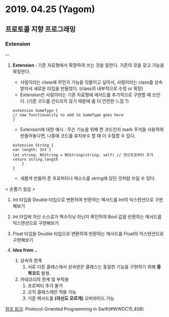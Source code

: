 # 2019. 04.25 (Yagom)

## 프로토콜 지향 프로그래밍

### Extension

--

1. <b>Extension</b>
	: 기존 자료형에서 확장하여 쓰는 것을 말한다. 기존의 것을 갖고 기능을 확장한다. 
	- 사람이라는 class에 무언가 기능을 덧붙이고 싶어서, 사람이라는 class를 상속받아서 새로운 타입을 만들었다. (class의 내부적으로 수정 or 확장)
	- Extension은 사람이라는 기존 자료형에 메서드를 추가적으로 구현할 때 쓰인다. (기존 코드를 건드리지 않기 때문에 좀 더 안전한 느낌 ?)
	
	```
	extension SomeType {
	// new functionality to add to SomeType goes here 
	}
	```
	- Extension에 대한 예시 : 무슨 기능을 위해 짠 코드인지 mark 주석을 사용하여 만들어놓다면, 나중에 코드를 유지보수 할 때 더 수월할 수 있다.

	```
	extension String {
	var length: Int {
	let string: NSString = NSString(string: self) // 연산프로퍼티 추가
	return string.length
		}
	}
	```
	
	- 새롭게 만들어 준 프로퍼티나 메소드를 string에 있던 것처럼 쓰일 수 있다.


 < 손풀기 실습 > <br>
 1. Int 타입을 Double 타입으로 변환하여 반환하는 메서드를 Int의 익스텐션으로 구현해보기<br>
 2. Int 타입에 자신 스스로가 짝수이닞 아닌지 확인하여 Bool 값을 반환하는 메서드를 익스텐션으로 구현해보기 <br>
 3. Float 타입을 Double 타입으로 변환하여 반환하는 메서드를 Float의 익스텐션으로 구현해보기
 

2. <b> Idea from ..</b>

	1. 상속의 한계 
		1. 서로 다른 클래스에서 상속받은 클래스는 동일한 기능을 구현하기 위해 <b>중복코드</b> 발생.
	2. 카테코리의 한계 및 부작용
		1. 프로퍼티 추가 불가
		2. 오직 클래스에만 적용 가능
		3. 기존 메서드를 <b>(자신도 모르게)</b> 오버라이드 가능


 [참조 링크]: Protocol-Oriented Programming in Swift(#WWDC15,408)

<br>
 
[참조 링크]: <https://developer.apple.com/videos/play/wwdc2015/408/>



